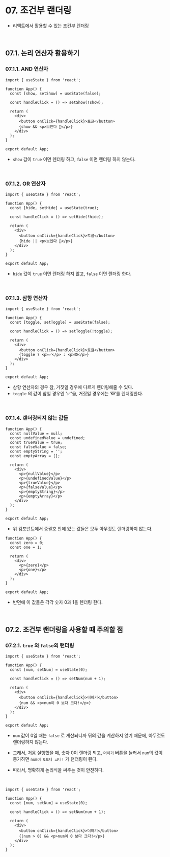 # 07. 조건부 랜더링

- 리액트에서 활용할 수 있는 조건부 렌더링

<br/>

## 07.1. 논리 연산자 활용하기

### 07.1.1. AND 연산자

```react
import { useState } from 'react';

function App() {
  const [show, setShow] = useState(false);

  const handleClick = () => setShow(!show);

  return (
    <div>
      <button onClick={handleClick}>토글</button>
      {show && <p>보인다 👀</p>}
    </div>
  );
}

export default App;
```

- `show` 값이 `true` 이면 렌더링 하고, `false` 이면 렌더링 하지 않는다.

<br/>

### 07.1.2. OR 연산자

```react
import { useState } from 'react';

function App() {
  const [hide, setHide] = useState(true);

  const handleClick = () => setHide(!hide);

  return (
    <div>
      <button onClick={handleClick}>토글</button>
      {hide || <p>보인다 👀</p>}
    </div>
  );
}

export default App;
```

- `hide` 값이 `true` 이면 렌더링 하지 않고, `false` 이면 렌더링 한다.

<br/>

### 07.1.3. 삼항 연산자

```react
import { useState } from 'react';

function App() {
  const [toggle, setToggle] = useState(false);

  const handleClick = () => setToggle(!toggle);

  return (
    <div>
      <button onClick={handleClick}>토글</button>
      {toggle ? <p>✅</p> : <p>❎</p>}
    </div>
  );
}

export default App;
```

- 삼항 연산자의 경우  참, 거짓일 경우에 다르게 렌더링해줄 수 있다.
- `toggle` 의 값이 참일 경우엔 '✅'을, 거짓일 경우에는 '❎'를 렌더링한다.

<br/>

### 07.1.4. 렌더링되지 않는 값들

```react
function App() {
  const nullValue = null;
  const undefinedValue = undefined;
  const trueValue = true;
  const falseValue = false;
  const emptyString = '';
  const emptyArray = [];

  return (
    <div>
      <p>{nullValue}</p>
      <p>{undefinedValue}</p>
      <p>{trueValue}</p>
      <p>{falseValue}</p>
      <p>{emptyString}</p>
      <p>{emptyArray}</p>
    </div>
  );
}

export default App;
```

- 위 컴포넌트에서 중괄호 안에 있는 값들은 모두 아무것도 렌더링하지 않는다.

```react
function App() {
  const zero = 0;
  const one = 1;

  return (
    <div>
      <p>{zero}</p>
      <p>{one}</p>
    </div>
  );
}

export default App;
```

- 반면에 이 값들은 각각 숫자 0과 1을 렌더링 한다.

<br/>

## 07.2. 조건부 랜더링을 사용할 때 주의할 점

### 07.2.1. `true` 와 `false`의 랜더링

```react
import { useState } from 'react';

function App() {
  const [num, setNum] = useState(0);

  const handleClick = () => setNum(num + 1);

  return (
    <div>
      <button onClick={handleClick}>더하기</button>
      {num && <p>num이 0 보다 크다!</p>}
    </div>
  );
}

export default App;
```

- `num` 값이 0일 때는 `false` 로 계산되니까 뒤의 값을 계산하지 않기 때문에, 아무것도 랜더링하지 않는다. 
- 그래서, 처음 실행했을 때, 숫자 0이 랜더링 되고, `더하기` 버튼을 눌러서 `num`의 값이 증가하면 `num이 0보다 크다!` 가 랜더링이 된다. 

- 따라서, 명확하게 논리식을 써주는 것이 안전하다.

<br/>

```react
import { useState } from 'react';

function App() {
  const [num, setNum] = useState(0);

  const handleClick = () => setNum(num + 1);

  return (
    <div>
      <button onClick={handleClick}>더하기</button>
      {(num > 0) && <p>num이 0 보다 크다!</p>}
    </div>
  );
}

```


